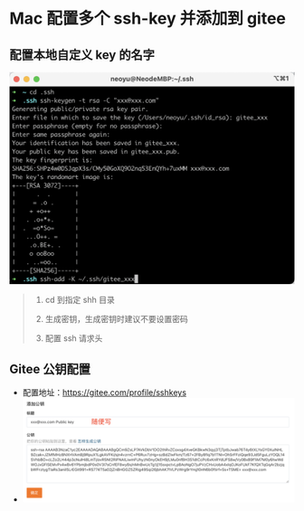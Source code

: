 # Mac 配置多个 ssh-key 并添加到 gitee

## 配置本地自定义 key 的名字

![image-20210620145940781](images/Mac%20%E9%85%8D%E7%BD%AE%E5%A4%9A%E4%B8%AA%20ssh-key%20%E5%B9%B6%E6%B7%BB%E5%8A%A0%E5%88%B0%20gitee/image-20210620145940781.png)

> 1. cd 到指定 shh 目录
>
> 2. 生成密钥，生成密钥时建议不要设置密码
>
> 3. 配置 ssh 请求头

## Gitee 公钥配置

- 配置地址：https://gitee.com/profile/sshkeys
- ![image-20210620150424170](images/Mac%20%E9%85%8D%E7%BD%AE%E5%A4%9A%E4%B8%AA%20ssh-key%20%E5%B9%B6%E6%B7%BB%E5%8A%A0%E5%88%B0%20gitee/image-20210620150424170.png)